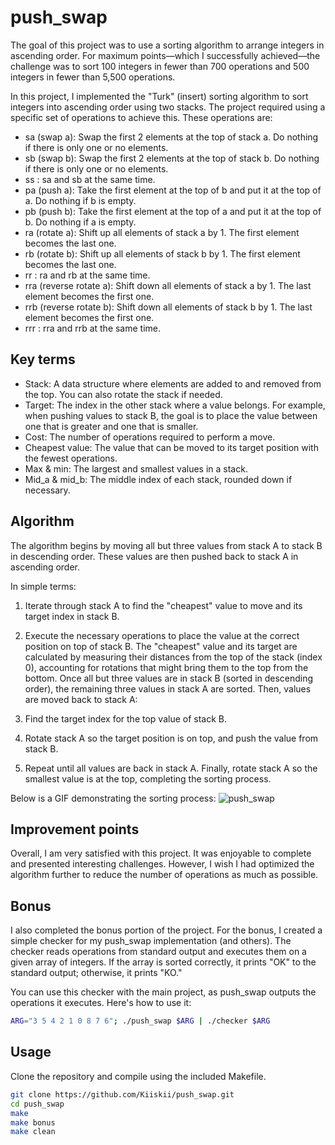 # push_swap
The goal of this project was to use a sorting algorithm to arrange integers in ascending order. For maximum points—which I successfully achieved—the challenge was to sort 100 integers in fewer than 700 operations and 500 integers in fewer than 5,500 operations.

In this project, I implemented the "Turk" (insert) sorting algorithm to sort integers into ascending order using two stacks. The project required using a specific set of operations to achieve this. These operations are:
- sa (swap a): Swap the first 2 elements at the top of stack a. Do nothing if there is only one or no elements.
- sb (swap b): Swap the first 2 elements at the top of stack b. Do nothing if there is only one or no elements.
- ss : sa and sb at the same time.
- pa (push a): Take the first element at the top of b and put it at the top of a. Do nothing if b is empty.
- pb (push b): Take the first element at the top of a and put it at the top of b. Do nothing if a is empty.
- ra (rotate a): Shift up all elements of stack a by 1. The first element becomes the last one.
- rb (rotate b): Shift up all elements of stack b by 1. The first element becomes the last one.
- rr : ra and rb at the same time.
- rra (reverse rotate a): Shift down all elements of stack a by 1. The last element becomes the first one.
- rrb (reverse rotate b): Shift down all elements of stack b by 1. The last element becomes the first one.
- rrr : rra and rrb at the same time.

## Key terms

- Stack: A data structure where elements are added to and removed from the top. You can also rotate the stack if needed.
- Target: The index in the other stack where a value belongs. For example, when pushing values to stack B, the goal is to place the value between one that is greater and one that is smaller.
- Cost: The number of operations required to perform a move.
- Cheapest value: The value that can be moved to its target position with the fewest operations.
- Max & min: The largest and smallest values in a stack.
- Mid_a & mid_b: The middle index of each stack, rounded down if necessary.

## Algorithm

The algorithm begins by moving all but three values from stack A to stack B in descending order. These values are then pushed back to stack A in ascending order.

In simple terms:

1. Iterate through stack A to find the "cheapest" value to move and its target index in stack B.
2. Execute the necessary operations to place the value at the correct position on top of stack B. The "cheapest" value and its target are calculated by measuring their distances from the top of the stack (index 0), accounting for rotations that might bring them to the top from the bottom.
Once all but three values are in stack B (sorted in descending order), the remaining three values in stack A are sorted. Then, values are moved back to stack A:

1. Find the target index for the top value of stack B.
2. Rotate stack A so the target position is on top, and push the value from stack B.
3. Repeat until all values are back in stack A.
Finally, rotate stack A so the smallest value is at the top, completing the sorting process.

Below is a GIF demonstrating the sorting process:
![push_swap](visualize_push_swap.gif)

## Improvement points

Overall, I am very satisfied with this project. It was enjoyable to complete and presented interesting challenges. However, I wish I had optimized the algorithm further to reduce the number of operations as much as possible.

## Bonus

I also completed the bonus portion of the project. For the bonus, I created a simple checker for my push_swap implementation (and others). The checker reads operations from standard output and executes them on a given array of integers. If the array is sorted correctly, it prints "OK" to the standard output; otherwise, it prints "KO."

You can use this checker with the main project, as push_swap outputs the operations it executes. Here's how to use it:
```bash
ARG="3 5 4 2 1 0 8 7 6"; ./push_swap $ARG | ./checker $ARG
```

## Usage

Clone the repository and compile using the included Makefile.

```bash
git clone https://github.com/Kiiskii/push_swap.git
cd push_swap
make
make bonus
make clean
```
